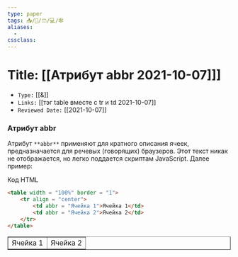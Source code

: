 ```yaml
---
type: paper
tags: 📥️/📜️/🩳/💻/🕸
aliases:
  - 
cssclass: 
---
```




# Title: **[[Атрибут abbr 2021-10-07]]]**
- `Type:` [[&]]
- `Links:` [[тэг table вместе с tr и td 2021-10-07]]
- `Reviewed Date:` [[2021-10-07]]

### Атрибут abbr

Атрибут `**abbr**` применяют для кратного описания ячеек, предназначается для речевых (говорящих) браузеров. Этот текст никак не отображается, но легко поддается скриптам JavaScript. Далее пример:

Код HTML

```html
<table width = "100%" border = "1"> 
	<tr align = "center">      
		<td abbr = "Ячейка 1">Ячейка 1</td>   
		<td abbr = "Ячейка 2">Ячейка 2</td> 
	</tr>
</table>
```
<table width = "100%" border = "1"> 
	<tr align = "center">      
		<td abbr = "Ячейка 1">Ячейка 1</td>   
		<td abbr = "Ячейка 2">Ячейка 2</td> 
	</tr>
</table>